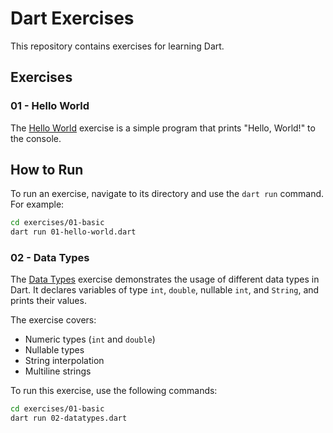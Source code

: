 # Dart Exercises

This repository contains exercises for learning Dart.

## Exercises

### 01 - Hello World

The [Hello World](exercises/01-basic/01-hello-world.dart) exercise is a simple program that prints "Hello, World!" to the console.

## How to Run

To run an exercise, navigate to its directory and use the `dart run` command. For example:

```sh
cd exercises/01-basic
dart run 01-hello-world.dart
```

### 02 - Data Types

The [Data Types](exercises/01-basic/02-datatypes.dart) exercise demonstrates the usage of different data types in Dart. It declares variables of type `int`, `double`, nullable `int`, and `String`, and prints their values.

The exercise covers:

- Numeric types (`int` and `double`)
- Nullable types
- String interpolation
- Multiline strings

To run this exercise, use the following commands:

```sh
cd exercises/01-basic
dart run 02-datatypes.dart
```
